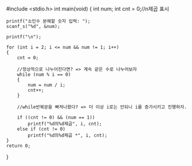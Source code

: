 #include <stdio.h>
int main(void)
{
    int num;
    int cnt = 0;//n제곱 표시

    printf("소인수 분해할 숫자 입력: ");
    scanf_s("%d", &num);

    printf("\n");

    for (int i = 2; i <= num && num != 1; i++)
    {
        cnt = 0;

        //정상적으로 나누어진다면? => 계속 같은 수로 나누어보자
        while (num % i == 0)
        {
            num = num / i;
            cnt++;
        }

        //while반복문을 빠져나왔다? => 더 이상 i로는 안되니 i를 증가시키고 진행하자.

        if ((cnt != 0) && (num == 1))
            printf("%d의%d제곱", i, cnt);
        else if (cnt != 0)
            printf("%d의%d제곱 *", i, cnt);
    }
    return 0;
}
